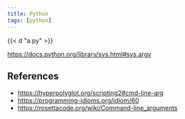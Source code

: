 ```yaml
---
title: Python
tags: [python]
---
```


{{< d "a.py" >}}

<https://docs.python.org/library/sys.html#sys.argv>

## References

- <https://hyperpolyglot.org/scripting2#cmd-line-arg>
- <https://programming-idioms.org/idiom/60>
- <https://rosettacode.org/wiki/Command-line_arguments>
